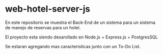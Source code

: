 # web-hotel-server-js

En este repositorio se muestra el Back-End de un sistema para un sistema de manejo de reservas para un hotel.

El proyecto esta siendo desarollado en Node.js + Express.js + PostgresSQL

Se estaran agregando mas caracteristicas junto con un To-Do List.

